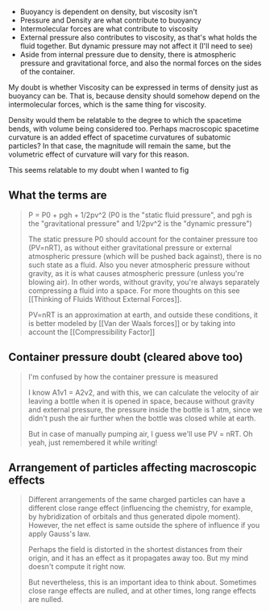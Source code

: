 - Buoyancy is dependent on density, but viscosity isn't
- Pressure and Density are what contribute to buoyancy
- Intermolecular forces are what contribute to viscosity
- External pressure also contributes to viscosity, as that's what holds the fluid together. But dynamic pressure may not affect it (I'll need to see)
- Aside from internal pressure due to density, there is atmospheric pressure and gravitational force, and also the normal forces on the sides of the container.

My doubt is whether Viscosity can be expressed in terms of density just as buoyancy can be. That is, because density should somehow depend on the intermolecular forces, which is the same thing for viscosity.

Density would them be relatable to the degree to which the spacetime bends, with volume being considered too. Perhaps macroscopic spacetime curvature is an added effect of spacetime curvatures of subatomic particles? In that case, the magnitude will remain the same, but the volumetric effect of curvature will vary for this reason.

This seems relatable to my doubt when I wanted to fig
## What the terms are
> P = P0 + pgh + 1/2pv^2 (P0 is the "static fluid pressure", and pgh is the "gravitational pressure" and 1/2pv^2 is the "dynamic pressure")
> 
 > The static pressure P0 should account for the container pressure too (PV=nRT), as without either gravitational pressure or external atmospheric pressure (which will be pushed back against), there is no such state as a fluid. Also you never atmospheric pressure without gravity, as it is what causes atmospheric pressure (unless you're blowing air). In other words, without gravity, you're always separately compressing a fluid into a space. For more thoughts on this see [[Thinking of Fluids Without External Forces]].
 >
 > PV=nRT is an approximation at earth, and outside these conditions, it is better modeled by [[Van der Waals forces]] or by taking into account the [[Compressibility Factor]]

## Container pressure doubt (cleared above too)
> I'm confused by how the container pressure is measured
> 
> I know A1v1 = A2v2, and with this, we can calculate the velocity of air leaving a bottle when it is opened in space, because without gravity and external pressure, the pressure inside the bottle is 1 atm, since we didn't push the air further when the bottle was closed while at earth.
> 
> But in case of manually pumping air, I guess we'll use PV = nRT. Oh yeah, just remembered it while writing!
## Arrangement of particles affecting macroscopic effects
> Different arrangements of the same charged particles can have a different close range effect (influencing the chemistry, for example, by hybridization of orbitals and thus generated dipole moment). However, the net effect is same outside the sphere of influence if you apply Gauss's law.
> 
> Perhaps the field is distorted in the shortest distances from their origin, and it has an effect as it propagates away too. But my mind doesn't compute it right now.
> 
> But nevertheless, this is an important idea to think about. Sometimes close range effects are nulled, and at other times, long range effects are nulled.